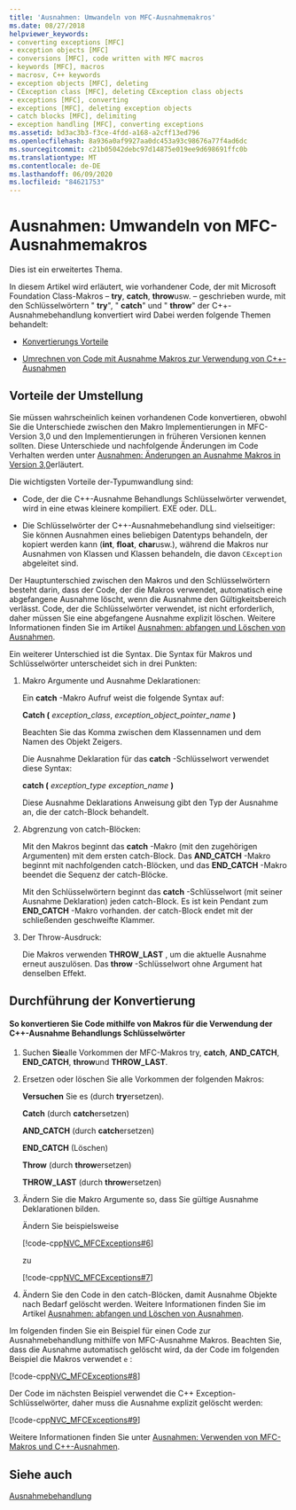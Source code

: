 ```yaml
---
title: 'Ausnahmen: Umwandeln von MFC-Ausnahmemakros'
ms.date: 08/27/2018
helpviewer_keywords:
- converting exceptions [MFC]
- exception objects [MFC]
- conversions [MFC], code written with MFC macros
- keywords [MFC], macros
- macrosv, C++ keywords
- exception objects [MFC], deleting
- CException class [MFC], deleting CException class objects
- exceptions [MFC], converting
- exceptions [MFC], deleting exception objects
- catch blocks [MFC], delimiting
- exception handling [MFC], converting exceptions
ms.assetid: bd3ac3b3-f3ce-4fdd-a168-a2cff13ed796
ms.openlocfilehash: 8a936a0af9927aa0dc453a93c98676a77f4ad6dc
ms.sourcegitcommit: c21b05042debc97d14875e019ee9d698691ffc0b
ms.translationtype: MT
ms.contentlocale: de-DE
ms.lasthandoff: 06/09/2020
ms.locfileid: "84621753"
---
```

# <a name="exceptions-converting-from-mfc-exception-macros"></a>Ausnahmen: Umwandeln von MFC-Ausnahmemakros

Dies ist ein erweitertes Thema.

In diesem Artikel wird erläutert, wie vorhandener Code, der mit Microsoft Foundation Class-Makros – **try**, **catch**, **throw**usw. – geschrieben wurde, mit den Schlüsselwörtern " **try**", " **catch**" und " **throw**" der C++-Ausnahmebehandlung konvertiert wird Dabei werden folgende Themen behandelt:

- [Konvertierungs Vorteile](#_core_advantages_of_converting)

- [Umrechnen von Code mit Ausnahme Makros zur Verwendung von C++-Ausnahmen](#_core_doing_the_conversion)

## <a name="advantages-of-converting"></a><a name="_core_advantages_of_converting"></a>Vorteile der Umstellung

Sie müssen wahrscheinlich keinen vorhandenen Code konvertieren, obwohl Sie die Unterschiede zwischen den Makro Implementierungen in MFC-Version 3,0 und den Implementierungen in früheren Versionen kennen sollten. Diese Unterschiede und nachfolgende Änderungen im Code Verhalten werden unter [Ausnahmen: Änderungen an Ausnahme Makros in Version 3,0](exceptions-changes-to-exception-macros-in-version-3-0.md)erläutert.

Die wichtigsten Vorteile der-Typumwandlung sind:

- Code, der die C++-Ausnahme Behandlungs Schlüsselwörter verwendet, wird in eine etwas kleinere kompiliert. EXE oder. DLL.

- Die Schlüsselwörter der C++-Ausnahmebehandlung sind vielseitiger: Sie können Ausnahmen eines beliebigen Datentyps behandeln, der kopiert werden kann (**int**, **float**, **char**usw.), während die Makros nur Ausnahmen von Klassen und Klassen behandeln, die davon `CException` abgeleitet sind.

Der Hauptunterschied zwischen den Makros und den Schlüsselwörtern besteht darin, dass der Code, der die Makros verwendet, automatisch eine abgefangene Ausnahme löscht, wenn die Ausnahme den Gültigkeitsbereich verlässt. Code, der die Schlüsselwörter verwendet, ist nicht erforderlich, daher müssen Sie eine abgefangene Ausnahme explizit löschen. Weitere Informationen finden Sie im Artikel [Ausnahmen: abfangen und Löschen von Ausnahmen](exceptions-catching-and-deleting-exceptions.md).

Ein weiterer Unterschied ist die Syntax. Die Syntax für Makros und Schlüsselwörter unterscheidet sich in drei Punkten:

1. Makro Argumente und Ausnahme Deklarationen:

   Ein **catch** -Makro Aufruf weist die folgende Syntax auf:

   **Catch (** *exception_class*, *exception_object_pointer_name* **)**

   Beachten Sie das Komma zwischen dem Klassennamen und dem Namen des Objekt Zeigers.

   Die Ausnahme Deklaration für das **catch** -Schlüsselwort verwendet diese Syntax:

   **catch (** *exception_type* *exception_name* **)**

   Diese Ausnahme Deklarations Anweisung gibt den Typ der Ausnahme an, die der catch-Block behandelt.

2. Abgrenzung von catch-Blöcken:

   Mit den Makros beginnt das **catch** -Makro (mit den zugehörigen Argumenten) mit dem ersten catch-Block. Das **AND_CATCH** -Makro beginnt mit nachfolgenden catch-Blöcken, und das **END_CATCH** -Makro beendet die Sequenz der catch-Blöcke.

   Mit den Schlüsselwörtern beginnt das **catch** -Schlüsselwort (mit seiner Ausnahme Deklaration) jeden catch-Block. Es ist kein Pendant zum **END_CATCH** -Makro vorhanden. der catch-Block endet mit der schließenden geschweifte Klammer.

3. Der Throw-Ausdruck:

   Die Makros verwenden **THROW_LAST** , um die aktuelle Ausnahme erneut auszulösen. Das **throw** -Schlüsselwort ohne Argument hat denselben Effekt.

## <a name="doing-the-conversion"></a><a name="_core_doing_the_conversion"></a>Durchführung der Konvertierung

#### <a name="to-convert-code-using-macros-to-use-the-c-exception-handling-keywords"></a>So konvertieren Sie Code mithilfe von Makros für die Verwendung der C++-Ausnahme Behandlungs Schlüsselwörter

1. Suchen **Sie**alle Vorkommen der MFC-Makros try, **catch**, **AND_CATCH**, **END_CATCH**, **throw**und **THROW_LAST**.

2. Ersetzen oder löschen Sie alle Vorkommen der folgenden Makros:

   **Versuchen** Sie es (durch **try**ersetzen).

   **Catch** (durch **catch**ersetzen)

   **AND_CATCH** (durch **catch**ersetzen)

   **END_CATCH** (Löschen)

   **Throw** (durch **throw**ersetzen)

   **THROW_LAST** (durch **throw**ersetzen)

3. Ändern Sie die Makro Argumente so, dass Sie gültige Ausnahme Deklarationen bilden.

   Ändern Sie beispielsweise

   [!code-cpp[NVC_MFCExceptions#6](codesnippet/cpp/exceptions-converting-from-mfc-exception-macros_1.cpp)]

   zu

   [!code-cpp[NVC_MFCExceptions#7](codesnippet/cpp/exceptions-converting-from-mfc-exception-macros_2.cpp)]

4. Ändern Sie den Code in den catch-Blöcken, damit Ausnahme Objekte nach Bedarf gelöscht werden. Weitere Informationen finden Sie im Artikel [Ausnahmen: abfangen und Löschen von Ausnahmen](exceptions-catching-and-deleting-exceptions.md).

Im folgenden finden Sie ein Beispiel für einen Code zur Ausnahmebehandlung mithilfe von MFC-Ausnahme Makros. Beachten Sie, dass die Ausnahme automatisch gelöscht wird, da der Code im folgenden Beispiel die Makros verwendet `e` :

[!code-cpp[NVC_MFCExceptions#8](codesnippet/cpp/exceptions-converting-from-mfc-exception-macros_3.cpp)]

Der Code im nächsten Beispiel verwendet die C++ Exception-Schlüsselwörter, daher muss die Ausnahme explizit gelöscht werden:

[!code-cpp[NVC_MFCExceptions#9](codesnippet/cpp/exceptions-converting-from-mfc-exception-macros_4.cpp)]

Weitere Informationen finden Sie unter [Ausnahmen: Verwenden von MFC-Makros und C++-Ausnahmen](exceptions-using-mfc-macros-and-cpp-exceptions.md).

## <a name="see-also"></a>Siehe auch

[Ausnahmebehandlung](exception-handling-in-mfc.md)<br/>
